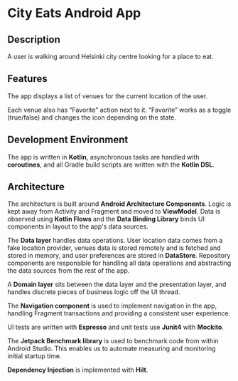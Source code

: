 City Eats Android App
=====================

## Description

A user is walking around Helsinki city centre looking for a place to eat.

## Features

The app displays a list of venues for the current location of the user.

Each venue also has “Favorite” action next to it. “Favorite” works
as a toggle (true/false) and changes the icon depending on the state.

## Development Environment

The app is written in **Kotlin**, asynchronous tasks are handled with **coroutines**, 
and all Gradle build scripts are written with the **Kotlin DSL**.

## Architecture

The architecture is built around **Android Architecture Components**. Logic is
kept away from Activity and Fragment and moved to **ViewModel**. Data is observed
using **Kotlin Flows** and the **Data Binding Library** binds UI components in layout
to the app's data sources.

The **Data layer** handles data operations. User location data comes from a fake
location provider, venues data is stored remotely and is fetched and stored in memory,
and user preferences are stored in **DataStore**. Repository components are responsible
for handling all data operations and abstracting the data sources from the rest of the app. 

A **Domain layer** sits between the data layer and the presentation layer, and handles
discrete pieces of business logic off the UI thread.

The **Navigation component** is used to implement navigation in the app, handling Fragment
transactions and providing a consistent user experience.

UI tests are written with **Espresso** and unit tests use **Junit4** with **Mockito**.

The **Jetpack Benchmark library** is used to benchmark code from within Android Studio.
This enables us to automate measuring and monitoring initial startup time.

**Dependency Injection** is implemented with **Hilt**.
